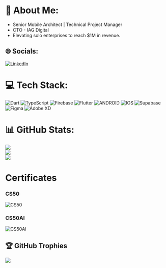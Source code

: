 # 💫 About Me:
- Senior Mobile Architect | Technical Project Manager 
- CTO - IAG Digital
- Elevating solo enterprises to reach $1M in revenue.

## 🌐 Socials:
[![LinkedIn](https://img.shields.io/badge/LinkedIn-%230077B5.svg?logo=linkedin&logoColor=white)](https://linkedin.com/in/shabaokare/) 


# 💻 Tech Stack:
![Dart](https://img.shields.io/badge/dart-%230175C2.svg?style=for-the-badge&logo=dart&logoColor=white) ![TypeScript](https://img.shields.io/badge/typescript-%23007ACC.svg?style=for-the-badge&logo=typescript&logoColor=white) ![Firebase](https://img.shields.io/badge/firebase-%23039BE5.svg?style=for-the-badge&logo=firebase) ![Flutter](https://img.shields.io/badge/Flutter-%2302569B.svg?style=for-the-badge&logo=Flutter&logoColor=white) ![ANDROID](https://img.shields.io/badge/android-%2320232a.svg?style=for-the-badge&logo=android&logoColor=%a4c639) ![IOS](https://img.shields.io/badge/IOS-%2320232a.svg?style=for-the-badge&logo=apple&logoColor=white) 	![Supabase](https://img.shields.io/badge/Supabase-3ECF8E?style=for-the-badge&logo=supabase&logoColor=white) ![Figma](https://img.shields.io/badge/figma-%23F24E1E.svg?style=for-the-badge&logo=figma&logoColor=white) ![Adobe XD](https://img.shields.io/badge/Adobe%20XD-470137?style=for-the-badge&logo=Adobe%20XD&logoColor=#FF61F6)

# 📊 GitHub Stats:
![](https://github-readme-stats.vercel.app/api?username=okareshaba&theme=dark&hide_border=false&include_all_commits=true&count_private=true)<br/>
![](https://github-readme-streak-stats.herokuapp.com/?user=okareshaba&theme=dark&hide_border=false)<br/>
![](https://github-readme-stats.vercel.app/api/top-langs/?username=okareshaba&theme=dark&hide_border=false&include_all_commits=true&count_private=true&layout=compact)

# Certificates
###  CS50
![CS50](https://github.com/okareshaba/mcshaba/blob/main/CS50x%20letter.png)
###  CS50AI
![CS50AI](https://github.com/okareshaba/mcshaba/blob/main/CS50AI%20letter.png)

## 🏆 GitHub Trophies
![](https://github-profile-trophy.vercel.app/?username=mcshaba&theme=radical&no-frame=false&no-bg=false&margin-w=4)

<!--
**mcshaba/mcshaba** is a ✨ _special_ ✨ repository because its `README.md` (this file) appears on your GitHub profile.

Here are some ideas to get you started:

- 🔭 I’m currently working on ...
- 🌱 I’m currently learning ...
- 👯 I’m looking to collaborate on ...
- 🤔 I’m looking for help with ...
- 💬 Ask me about ...
- 📫 How to reach me: ...
- 😄 Pronouns: ...
- ⚡ Fun fact: ...
-->
